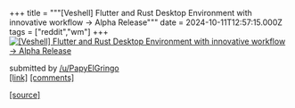 +++
title = """[Veshell] Flutter and Rust Desktop Environment with innovative workflow -> Alpha Release"""
date = 2024-10-11T12:57:15.000Z
tags = ["reddit","wm"]
+++
[![[Veshell] Flutter and Rust Desktop Environment with innovative workflow -> Alpha Release](https://b.thumbs.redditmedia.com/WbZPl1JAfGuescWyMxsR201sn1GqXkpOrsCV831K4Qk.jpg "[Veshell] Flutter and Rust Desktop Environment with innovative workflow -> Alpha Release")](https://www.reddit.com/r/unixporn/comments/1g1956v/veshell_flutter_and_rust_desktop_environment_with/)

submitted by [/u/PapyElGringo](https://www.reddit.com/user/PapyElGringo)  
[\[link\]](https://www.reddit.com/gallery/1g1956v) [\[comments\]](https://www.reddit.com/r/unixporn/comments/1g1956v/veshell_flutter_and_rust_desktop_environment_with/)

[[source]](https://www.reddit.com/r/unixporn/comments/1g1956v/veshell_flutter_and_rust_desktop_environment_with/)
